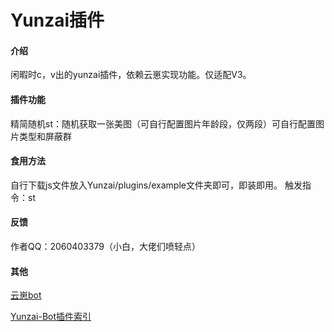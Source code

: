 # Yunzai插件

#### 介绍
闲暇时c，v出的yunzai插件，依赖云崽实现功能。仅适配V3。

#### 插件功能

精简随机st：随机获取一张美图（可自行配置图片年龄段，仅两段）可自行配置图片类型和屏蔽群

#### 食用方法

自行下载js文件放入Yunzai/plugins/example文件夹即可，即装即用。
触发指令：st

#### 反馈

作者QQ：2060403379（小白，大佬们喷轻点）

#### 其他

[云崽bot](https://gitee.com/Le-niao/Yunzai-Bot)

[Yunzai-Bot插件索引](https://gitee.com/Hikari666/Yunzai-Bot-plugins-index) 